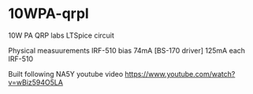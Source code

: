 # 10WPA-qrpl
10W PA QRP labs LTSpice circuit

Physical measuurements
IRF-510 bias
74mA [BS-170 driver]
125mA each IRF-510

Built following NA5Y youtube video
https://www.youtube.com/watch?v=wBiz594O5LA
